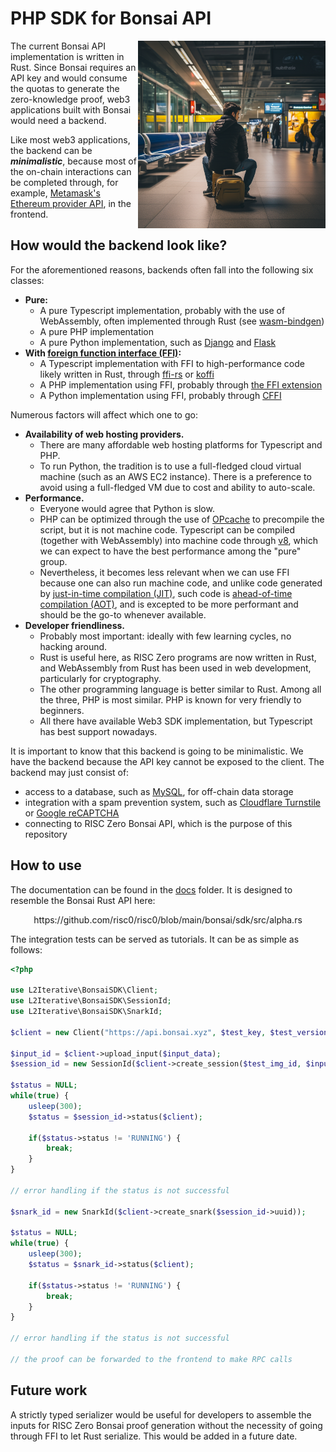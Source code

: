 # PHP SDK for Bonsai API

<img src="title.png" align="right" alt="a guy sitting on the subway station waiting for the train to arrive" width="300"/>

The current Bonsai API implementation is written in Rust. Since Bonsai requires an API key and would consume the quotas
to generate the zero-knowledge proof, web3 applications built with Bonsai would need a backend.

Like most web3 applications, the backend can be **_minimalistic_**, because most of the on-chain interactions can be completed 
through, for example, [Metamask's Ethereum provider API](https://docs.metamask.io/wallet/reference/provider-api/), in the frontend.

## How would the backend look like?

For the aforementioned reasons, backends often fall into the following six classes:
- **Pure:**
  * A pure Typescript implementation, probably with the use of WebAssembly, often implemented through Rust (see [wasm-bindgen](https://github.com/rustwasm/wasm-bindgen)) 
  * A pure PHP implementation  
  * A pure Python implementation, such as [Django](https://www.djangoproject.com/) and [Flask](https://github.com/pallets/flask)
- **With  [foreign function interface (FFI)](https://en.wikipedia.org/wiki/Foreign_function_interface):**
  * A Typescript implementation with FFI to high-performance code likely written in Rust, through [ffi-rs](https://github.com/zhangyuang/node-ffi-rs) or [koffi](https://github.com/Koromix/koffi)
  * A PHP implementation using FFI, probably through [the FFI extension](https://www.php.net/manual/en/book.ffi.php)
  * A Python implementation using FFI, probably through [CFFI](https://cffi.readthedocs.io/en/latest/)

Numerous factors will affect which one to go:
- **Availability of web hosting providers.**
  * There are many affordable web hosting platforms for Typescript and PHP. 
  * To run Python, the tradition is to use a full-fledged cloud virtual machine (such as an AWS EC2 instance). There is a preference to 
  avoid using a full-fledged VM due to cost and ability to auto-scale.
- **Performance.** 
  * Everyone would agree that Python is slow. 
  * PHP can be optimized through the use of [OPcache](https://www.php.net/manual/en/book.opcache.php) 
to precompile the script, but it is not machine code. Typescript can be compiled (together with WebAssembly) 
into machine code through [v8](https://v8.dev/), which we can expect to have the best performance among the "pure" group. 
  * Nevertheless, it becomes less relevant when we can use FFI because one can also run machine code, and unlike code 
generated by [just-in-time compilation (JIT)](https://en.wikipedia.org/wiki/Just-in-time_compilation), such code is 
[ahead-of-time compilation (AOT)](https://en.wikipedia.org/wiki/Ahead-of-time_compilation), and is excepted to be more 
performant and should be the go-to whenever available.
- **Developer friendliness.** 
  * Probably most important: ideally with few learning cycles, no hacking around.
  * Rust is useful here, as RISC Zero programs are now written in Rust, and WebAssembly from Rust has been 
used in web development, particularly for cryptography.
  * The other programming language is better similar to Rust. Among all the three, PHP is most similar. PHP is known for very friendly to beginners.
  * All there have available Web3 SDK implementation, but Typescript has best support nowadays. 

It is important to know that this backend is going to be minimalistic. We have the backend because the API key cannot be 
exposed to the client. The backend may just consist of:
- access to a database, such as [MySQL](https://www.mysql.com/), for off-chain data storage
- integration with a spam prevention system, such as [Cloudflare Turnstile](https://www.cloudflare.com/products/turnstile/) or [Google reCAPTCHA](https://www.google.com/recaptcha/about/)
- connecting to RISC Zero Bonsai API, which is the purpose of this repository

## How to use

The documentation can be found in the [docs](docs) folder. It is designed to resemble the Bonsai Rust API here:

<p align="center">
https://github.com/risc0/risc0/blob/main/bonsai/sdk/src/alpha.rs
</p>

The integration tests can be served as tutorials. It can be as simple as follows:
```php
<?php

use L2Iterative\BonsaiSDK\Client;
use L2Iterative\BonsaiSDK\SessionId;
use L2Iterative\BonsaiSDK\SnarkId;

$client = new Client("https://api.bonsai.xyz", $test_key, $test_version);

$input_id = $client->upload_input($input_data);
$session_id = new SessionId($client->create_session($test_img_id, $input_id, []));

$status = NULL;
while(true) {
    usleep(300);
    $status = $session_id->status($client);
    
    if($status->status != 'RUNNING') {
        break;
    }
}

// error handling if the status is not successful

$snark_id = new SnarkId($client->create_snark($session_id->uuid));

$status = NULL;
while(true) {
    usleep(300);
    $status = $snark_id->status($client);
    
    if($status->status != 'RUNNING') {
        break;
    }
}

// error handling if the status is not successful

// the proof can be forwarded to the frontend to make RPC calls

```

## Future work

A strictly typed serializer would be useful for developers to assemble the inputs for RISC Zero Bonsai proof generation 
without the necessity of going through FFI to let Rust serialize. This would be added in a future date.
